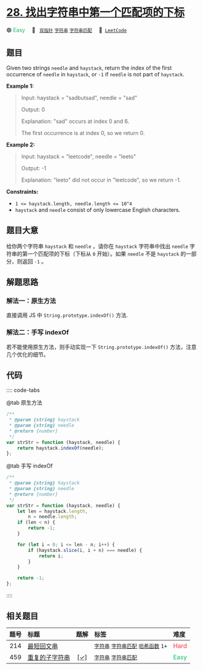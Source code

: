 # [28. 找出字符串中第一个匹配项的下标](https://leetcode.com/problems/find-the-index-of-the-first-occurrence-in-a-string)

🟢 <font color=#15bd66>Easy</font>&emsp; 🔖&ensp; [`双指针`](/tag/two-pointers.md) [`字符串`](/tag/string.md) [`字符串匹配`](/tag/string-matching.md)&emsp; 🔗&ensp;[`LeetCode`](https://leetcode.com/problems/find-the-index-of-the-first-occurrence-in-a-string)

## 题目

Given two strings `needle` and `haystack`, return the index of the first
occurrence of `needle` in `haystack`, or `-1` if `needle` is not part of
`haystack`.

**Example 1:**

> Input: haystack = "sadbutsad", needle = "sad"
>
> Output: 0
>
> Explanation: "sad" occurs at index 0 and 6.
>
> The first occurrence is at index 0, so we return 0.

**Example 2:**

> Input: haystack = "leetcode", needle = "leeto"
>
> Output: -1
>
> Explanation: "leeto" did not occur in "leetcode", so we return -1.

**Constraints:**

- `1 <= haystack.length, needle.length <= 10^4`
- `haystack` and `needle` consist of only lowercase English characters.

## 题目大意

给你两个字符串 `haystack` 和 `needle` ，请你在 `haystack` 字符串中找出 `needle` 字符串的第一个匹配项的下标（下标从 `0` 开始）。如果 `needle` 不是 `haystack` 的一部分，则返回 `-1` 。

## 解题思路

### 解法一：原生方法

直接调用 JS 中 `String.prototype.indexOf()` 方法.

### 解法二：手写 indexOf

若不能使用原生方法，则手动实现一下 `String.prototype.indexOf()` 方法，注意几个优化的细节。

## 代码

:::: code-tabs

@tab 原生方法

```javascript
/**
 * @param {string} haystack
 * @param {string} needle
 * @return {number}
 */
var strStr = function (haystack, needle) {
	return haystack.indexOf(needle);
};
```

@tab 手写 indexOf

```javascript
/**
 * @param {string} haystack
 * @param {string} needle
 * @return {number}
 */
var strStr = function (haystack, needle) {
	let len = haystack.length,
		n = needle.length;
	if (len < n) {
		return -1;
	}

	for (let i = 0; i <= len - n; i++) {
		if (haystack.slice(i, i + n) === needle) {
			return i;
		}
	}

	return -1;
};
```

::::

## 相关题目

<!-- prettier-ignore -->
| 题号 | 标题 | 题解 | 标签 | 难度 |
| :------: | :------ | :------: | :------ | :------ |
| 214 | [最短回文串](https://leetcode.com/problems/shortest-palindrome) |  |  [`字符串`](/tag/string.md) [`字符串匹配`](/tag/string-matching.md) [`哈希函数`](/tag/hash-function.md) `1+` | <font color=#ff334b>Hard</font> |
| 459 | [重复的子字符串](https://leetcode.com/problems/repeated-substring-pattern) | [[✓]](/problem/0459.md) |  [`字符串`](/tag/string.md) [`字符串匹配`](/tag/string-matching.md) | <font color=#15bd66>Easy</font> |